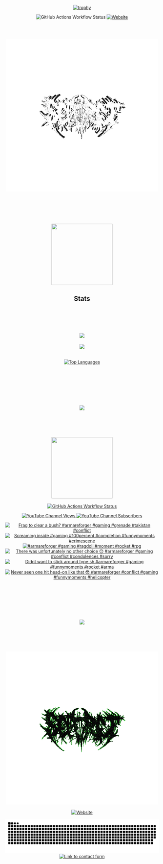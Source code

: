 [COMMENT]: <TITLE*****************************************>

<div align="center">
  <a href="https://seperet.com">
    
  [![trophy](https://github-profile-trophy.vercel.app/?username=denv3rr&column=-1&no-frame=true&no-bg=true&theme=darkhub&title=-Stars,-PullRequest,-Issues,-Reviews)](https://github.com/ryo-ma/github-profile-trophy)
    
  ![GitHub Actions Workflow Status](https://img.shields.io/github/actions/workflow/status/denv3rr/denv3rr/.github%2Fworkflows%2Fyoutube-cards.yml?logoColor=CD201F&label=connections&link=https%3A%2F%2Fyoutube.com%2F%40seperet)
  </a>
  <a href="https://seperet.com">
  ![Website](https://img.shields.io/website?url=https%3A%2F%2Fseperet.com&label=seperet.com)    
  </a>  
</div>

<br></br>

[COMMENT]: <LOGO*****************************************>
<div align="center">
  <a href="https://seperet.com">
    <img src=https://github.com/denv3rr/denv3rr/blob/main/Seperet_Slam_White.gif/>
  </a>
</div>
<br></br>
<br></br>
<br></br>

[COMMENT]: <STATS*****************************************>
<div align="center">

  <img src="https://github.com/Anmol-Baranwal/Cool-GIFs-For-GitHub/assets/74038190/0b335028-1d3d-4ee5-b5b3-a373d499be7e" width="200" height="200">

  ## Stats
</div>

<br></br>
<br></br>

<div align="center">  
<div align="center">
  <a>
    <img src="https://github-profile-summary-cards.vercel.app/api/cards/profile-details?username=denv3rr&theme=transparent"/>
    <br></br>
    <img src="https://github-readme-streak-stats.herokuapp.com?user=denv3rr&theme=transparent&hide_border=true&properties=background&border=white"/>
    <br></br>
  </a>
</div>
  
[![Top Languages](https://github-readme-stats.vercel.app/api/top-langs/?username=denv3rr&hide_border=true&theme=transparent&layout=donut&langs_count=12)](https://github.com/denv3rr/github-readme-stats)
<br></br>
<br></br>
<br></br>
<br></br>

<img src="https://user-images.githubusercontent.com/74038190/212284100-561aa473-3905-4a80-b561-0d28506553ee.gif">
<br></br>
<br></br>
<br></br>

[COMMENT]: <YOUTUBE*****************************************>
<div align="center">
<a href="https://youtube.com/@seperet">
  <img src="https://media4.giphy.com/media/v1.Y2lkPTc5MGI3NjExYzdqdmlpbzIzdDM1Zm8wNnR5MW8wODVwY29tMnBjd2ltb292eXRkMiZlcD12MV9pbnRlcm5hbF9naWZfYnlfaWQmY3Q9cw/dyLmcrc0wk4dUCxp0K/giphy.webp" width="200" height="200">

  <div align="center">
    
   [COMMENT]: <CHECK-WORKFLOWS*****************************************>
   
  ![GitHub Actions Workflow Status](https://img.shields.io/github/actions/workflow/status/denv3rr/denv3rr/.github%2Fworkflows%2Fyoutube-cards.yml?logoColor=CD201F&label=connections&link=https%3A%2F%2Fyoutube.com%2F%40seperet)
  
    
  </div>
  
  ![YouTube Channel Views](https://img.shields.io/youtube/channel/views/UCATB-IqmpAn-2XHu6lxTVwg)
  <a href="https://youtube.com/@seperet">
  ![YouTube Channel Subscribers](https://img.shields.io/youtube/channel/subscribers/UCATB-IqmpAn-2XHu6lxTVwg?link=https%3A%2F%2Fyoutube.com%2F%40seperet)
  </a>
</a>
  
<!-- BEGIN YOUTUBE-CARDS -->
[![Frag to clear a bush? #armareforger #gaming #grenade #takistan #conflict](https://ytcards.demolab.com/?id=WUcTnDeDBQ4&title=Frag+to+clear+a+bush%3F+%23armareforger+%23gaming+%23grenade+%23takistan+%23conflict&lang=en&timestamp=1749771855&background_color=%230d1117&title_color=%23ffffff&stats_color=%23dedede&max_title_lines=1&width=250&border_radius=5 "Frag to clear a bush? #armareforger #gaming #grenade #takistan #conflict")](https://www.youtube.com/shorts/WUcTnDeDBQ4)
[![Screaming inside #gaming #100percent #completion #funnymoments #crimescene](https://ytcards.demolab.com/?id=ibHnpJmLSyw&title=Screaming+inside+%23gaming+%23100percent+%23completion+%23funnymoments+%23crimescene&lang=en&timestamp=1749165228&background_color=%230d1117&title_color=%23ffffff&stats_color=%23dedede&max_title_lines=1&width=250&border_radius=5 "Screaming inside #gaming #100percent #completion #funnymoments #crimescene")](https://www.youtube.com/shorts/ibHnpJmLSyw)
[![#armareforger #gaming #ragdoll #moment #rocket #rpg](https://ytcards.demolab.com/?id=Ofb4HpzWmaQ&title=%23armareforger+%23gaming+%23ragdoll+%23moment+%23rocket+%23rpg&lang=en&timestamp=1749100964&background_color=%230d1117&title_color=%23ffffff&stats_color=%23dedede&max_title_lines=1&width=250&border_radius=5 "#armareforger #gaming #ragdoll #moment #rocket #rpg")](https://www.youtube.com/shorts/Ofb4HpzWmaQ)
[![There was unfortunately no other choice 😔 #armareforger #gaming #conflict #condolences #sorry](https://ytcards.demolab.com/?id=FTqZuX0OyVU&title=There+was+unfortunately+no+other+choice+%F0%9F%98%94+%23armareforger+%23gaming+%23conflict+%23condolences+%23sorry&lang=en&timestamp=1748214347&background_color=%230d1117&title_color=%23ffffff&stats_color=%23dedede&max_title_lines=1&width=250&border_radius=5 "There was unfortunately no other choice 😔 #armareforger #gaming #conflict #condolences #sorry")](https://www.youtube.com/shorts/FTqZuX0OyVU)
[![Didnt want to stick around type sh #armareforger #gaming #funnymoments #rocket #arma](https://ytcards.demolab.com/?id=AlF7vIcrfL4&title=Didnt+want+to+stick+around+type+sh+%23armareforger+%23gaming+%23funnymoments+%23rocket+%23arma&lang=en&timestamp=1747767208&background_color=%230d1117&title_color=%23ffffff&stats_color=%23dedede&max_title_lines=1&width=250&border_radius=5 "Didnt want to stick around type sh #armareforger #gaming #funnymoments #rocket #arma")](https://www.youtube.com/shorts/AlF7vIcrfL4)
[![Never seen one hit head-on like that 😳 #armareforger #conflict #gaming #funnymoments #helicopter](https://ytcards.demolab.com/?id=69KmEEVFLKk&title=Never+seen+one+hit+head-on+like+that+%F0%9F%98%B3+%23armareforger+%23conflict+%23gaming+%23funnymoments+%23helicopter&lang=en&timestamp=1746589953&background_color=%230d1117&title_color=%23ffffff&stats_color=%23dedede&max_title_lines=1&width=250&border_radius=5 "Never seen one hit head-on like that 😳 #armareforger #conflict #gaming #funnymoments #helicopter")](https://www.youtube.com/shorts/69KmEEVFLKk)
<!-- END YOUTUBE-CARDS -->
<br></br>
<br></br>
<br></br>

<img src="https://user-images.githubusercontent.com/74038190/212284100-561aa473-3905-4a80-b561-0d28506553ee.gif">
<br></br>
<br></br>
<br></br>

[COMMENT]: <LOGO*****************************************>
<div align="center">
  <a href="https://seperet.com">
    <img src=https://github.com/denv3rr/denv3rr/blob/main/Seperet_NightVision_Slam.gif/>
  </a>
</div>

<a href="https://seperet.com">
  
  ![Website](https://img.shields.io/website?url=https%3A%2F%2Fseperet.com&label=seperet.com)

<a/>
  
</div>

[COMMENT]: <SNAKE*****************************************>
  <div align="center">
    <picture>
      <source media="(prefers-color-scheme: dark)" srcset="https://raw.githubusercontent.com/platane/platane/output/github-contribution-grid-snake-dark.svg">
      <source media="(prefers-color-scheme: light)" srcset="https://raw.githubusercontent.com/platane/platane/output/github-contribution-grid-snake.svg">
      <img alt="GitHub contribution grid snake animation" src="https://raw.githubusercontent.com/platane/platane/output/github-contribution-grid-snake.svg">
    </picture>
  </div>
<div align="center">
<a href="https://seperet.com/contact"><img src="https://readme-typing-svg.demolab.com?font=Sixtyfour+Convergence&size=25&duration=3000&color=F7F7F7&center=true&width=520&height=60&lines=CLICK+HERE+TO+CONTACT" alt="Link to contact form" /></a>
</div>

[COMMENT]: <LOGOS*****************************************>
[logo1]: https://github.com/denv3rr/denv3rr/blob/main/Seperet_Slam_White.gif "Seperet.com"
[logo2]: https://github.com/denv3rr/denv3rr/blob/main/Seperet_NightVision_Slam.gif "Seperet.com"
